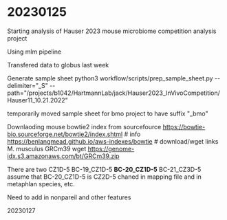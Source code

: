 
# 20230125

Starting analysis of Hauser 2023 mouse microbiome competition analysis project

Using mlm pipeline 

Transfered data to globus last week

Generate sample sheet
	python3 workflow/scripts/prep_sample_sheet.py --delimiter="_S" --path="/projects/b1042/HartmannLab/jack/Hauser2023_InVivoCompetition/Hauser11_10.21.2022"

temporarily moved sample sheet for bmo project to have suffix "_bmo"

Downlaoding mouse bowtie2 index from sourcefource 
	https://bowtie-bio.sourceforge.net/bowtie2/index.shtml # info
		https://benlangmead.github.io/aws-indexes/bowtie # download/wget links
	M. musculus GRCm39
	wget https://genome-idx.s3.amazonaws.com/bt/GRCm39.zip

There are two CZ1D-5
	BC-19_CZ1D-5
	**BC-20_CZ1D-5**
	BC-21_CZ3D-5
	assume that BC-20_CZ1D-5 is CZ2D-5
	chaned in mapping file and in metaphlan species, etc. 

Need to add in nonpareil and other features

20230127

